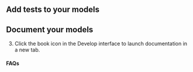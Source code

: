 ## Add tests to your models

<Snippet src="tutorial-add-tests-to-models" />

## Document your models

<Snippet src="tutorial-document-your-models" />

3. Click the book icon in the Develop interface to launch documentation in a new tab.

#### FAQs

<FAQ src="Docs/long-descriptions" />
<FAQ src="Docs/sharing-documentation" />

